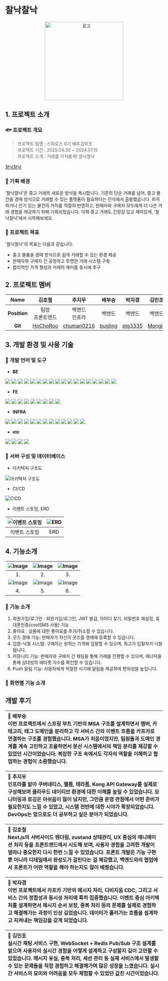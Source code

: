 # 찰낙찰낙

<p align="center">
  <img alt="로고" src="https://github.com/user-attachments/assets/c0d2e3cc-fcda-404d-a773-b5e312913161" width="250" height="250">
</p>

## 1. 프로젝트 소개

### 🐟 프로젝트 개요

> 프로젝트 팀명 : 스파로스 6기 배추김박조<br>
> 프로젝트 기간 : 2025.04.30 ~ 2024.07.15<br>
> 프로젝트 소개 : 거래를 가치롭게! 찰낙찰낙
> 

[찰낙찰낙](https://www.cabbage-secondhand.shop/)

### 🐠 기획 배경
‘찰낙찰낙’은 중고 거래의 새로운 방식을 제시합니다. 기존의 단순 거래를 넘어, 중고 물건을 경매 방식으로 거래할 수 있는 플랫폼이 필요하다는 인식에서 출발했습니다. 희귀하거나 인기 있는 물건의 가치를 적절히 반영하고, 판매자와 구매자 모두에게 더 나은 거래 경험을 제공하기 위해 기획되었습니다. 이제 중고 거래도 긴장감 있고 재미있게, ‘찰낙찰낙’에서 시작해보세요.

### 🐡 프로젝트 목표

'찰낙찰낙'의 목표는 다음과 같습니다:<br>
- 중고 물품을 경매 방식으로 쉽게 거래할 수 있는 환경 제공
- 판매자와 구매자 간 공정하고 투명한 거래 시스템 구축
- 합리적인 가격 형성과 거래의 재미를 동시에 추구

## 2. 프로젝트 멤버

|   **Name**   |김호철|추지우|배부승|박자겸|김민조|
| :----------: | :-----: | :-----: | :-----: | :-----: | :-----:|
| **Position** |팀장 <br/> 프론트엔드|백엔드<br>인프라|백엔드|백엔드|백엔드|
|   **Git**    |[HoChoRoo](https://github.com/HoChoRoo)|[chuman0216](https://github.com/chuman0216)|[bugling](https://github.com/bugling)|[pjg3335](https://github.com/pjg3335)|[Mongjo](https://github.com/Mongjo)|


## 3. 개발 환경 및 사용 기술

### 🦈 개발 언어 및 도구

- **BE**

<img src="https://img.shields.io/badge/NestJS-E0234E?style=for-the-badge&logo=nestjs&logoColor=white"> <img src="https://img.shields.io/badge/Node.js-339933?style=for-the-badge&logo=nodedotjs&logoColor=white"> <img src="https://img.shields.io/badge/Fastify-000000?style=for-the-badge&logo=fastify&logoColor=white"> <img src="https://img.shields.io/badge/TypeScript-3178C6?style=for-the-badge&logo=typescript&logoColor=white"> <img src="https://img.shields.io/badge/fp--ts-8C52FF?style=for-the-badge&logo=fp-ts&logoColor=white"> <img src="https://img.shields.io/badge/Java-007396?style=for-the-badge&logo=java&logoColor=white"> <img src="https://img.shields.io/badge/Prisma-2D3748?style=for-the-badge&logo=prisma&logoColor=white"> <img src="https://img.shields.io/badge/Swagger-85EA2D?style=for-the-badge&logo=swagger&logoColor=black"> <img src="https://img.shields.io/badge/SpringBoot-6DB33F?style=for-the-badge&logo=springboot&logoColor=white"> <img src="https://img.shields.io/badge/SpringSecurity-6DB33F?style=for-the-badge&logo=springsecurity&logoColor=white"> <img src="https://img.shields.io/badge/SpringBatch-6DB33F?style=for-the-badge&logo=spring&logoColor=white"> <img src="https://img.shields.io/badge/MySQL-4479A1?style=for-the-badge&logo=mysql&logoColor=white"> <img src="https://img.shields.io/badge/PostgreSQL-316192?style=for-the-badge&logo=postgresql&logoColor=white"> <img src="https://img.shields.io/badge/Redis-DC382D?style=for-the-badge&logo=redis&logoColor=white"> <img src="https://img.shields.io/badge/MongoDB-4EA94B?style=for-the-badge&logo=mongodb&logoColor=white"> <img src="https://img.shields.io/badge/Elasticsearch-005571?style=for-the-badge&logo=elasticsearch&logoColor=white"> <img src="https://img.shields.io/badge/Apache%20Kafka-231F20?style=for-the-badge&logo=apachekafka&logoColor=white"> <img src="https://img.shields.io/badge/QueryDSL-0088CC?style=for-the-badge&logoColor=white">

- **FE**

<img src="https://img.shields.io/badge/Next.js-000000?style=for-the-badge&logo=nextdotjs&logoColor=white"> <img src="https://img.shields.io/badge/TypeScript-3178C6?style=for-the-badge&logo=typescript&logoColor=white"> <img src="https://img.shields.io/badge/TailwindCSS-06B6D4?style=for-the-badge&logo=tailwindcss&logoColor=white"> <img src="https://img.shields.io/badge/React-61DAFB?style=for-the-badge&logo=react&logoColor=black"> <img src="https://img.shields.io/badge/@dnd--kit-000000?style=for-the-badge&logo=typescript&logoColor=white"> <img src="https://img.shields.io/badge/react--hook--form-EC5990?style=for-the-badge&logo=reacthookform&logoColor=white"> <img src="https://img.shields.io/badge/Swiper-6332F6?style=for-the-badge&logo=swiper&logoColor=white"> <img src="https://img.shields.io/badge/Zod-3C3C3C?style=for-the-badge&logo=zod&logoColor=white"> <img src="https://img.shields.io/badge/Zustand-000000?style=for-the-badge&logo=react&logoColor=white">

- **INFRA**

<img src="https://img.shields.io/badge/Kubernetes-326CE5?style=for-the-badge&logo=kubernetes&logoColor=white"> <img src="https://img.shields.io/badge/AWS EC2-FF9900?style=for-the-badge&logo=amazonaws&logoColor=white"> <img src="https://img.shields.io/badge/AWS EKS-FF9900?style=for-the-badge&logo=amazoneks&logoColor=white"> <img src="https://img.shields.io/badge/AWS S3-569A31?style=for-the-badge&logo=amazons3&logoColor=white"> <img src="https://img.shields.io/badge/Docker-2496ED?style=for-the-badge&logo=docker&logoColor=white"> <img src="https://img.shields.io/badge/Helm-277A9F?style=for-the-badge&logo=helm&logoColor=white"> <img src="https://img.shields.io/badge/GitHub Actions-2088FF?style=for-the-badge&logo=githubactions&logoColor=white"> <img src="https://img.shields.io/badge/ArgoCD-EF7B4D?style=for-the-badge&logo=argo&logoColor=white"> <img src="https://img.shields.io/badge/Terraform-7B42BC?style=for-the-badge&logo=terraform&logoColor=white"> <img src="https://img.shields.io/badge/Prometheus-E6522C?style=for-the-badge&logo=prometheus&logoColor=white"> <img src="https://img.shields.io/badge/Kibana-005571?style=for-the-badge&logo=kibana&logoColor=white"> <img src="https://img.shields.io/badge/Kong-002659?style=for-the-badge&logo=kong&logoColor=white"> <img src="https://img.shields.io/badge/Debezium-000000?style=for-the-badge&logo=apachekafka&logoColor=white">

- **etc**

<img src="https://img.shields.io/badge/GitHub-181717?style=for-the-badge&logo=github&logoColor=white"> <img src="https://img.shields.io/badge/Notion-000000?style=for-the-badge&logo=notion&logoColor=white"> <img src="https://img.shields.io/badge/Slack-4A154B?style=for-the-badge&logo=slack&logoColor=white"> <img src="https://img.shields.io/badge/Jira-0052CC?style=for-the-badge&logo=jira&logoColor=white">

### 🐙 **서버 구성 및 데이터베이스**

- 아키텍처 구조도

<img alt="아키텍처 구조도" src="https://github.com/user-attachments/assets/5952e691-ecf6-451f-a2e5-dd42b0de7a7f">

- CI/CD

<img alt="CICD" src="https://github.com/user-attachments/assets/543a8c5f-9c02-4db6-a924-1612408adf06">

- 이벤트 스토밍, ERD

| ![이벤트 스토밍](https://github.com/user-attachments/assets/8c57322d-e87d-4f80-b022-3634aeb4a53d) | ![ERD](https://github.com/user-attachments/assets/4bfeac59-cb79-4a63-94f5-b8df6c4d7033) |
|:---------------------------:|:----------------------------------:|
| 이벤트 스토밍 | ERD |

## 4. 기능소개

|![Image](https://github.com/user-attachments/assets/a51a141c-e2e1-419c-9ed0-d1d67d9ef9fe) | ![Image](https://github.com/user-attachments/assets/5a857724-ae41-440f-9169-5677c81bbd5c) | ![Image](https://github.com/user-attachments/assets/04a1f1ba-7987-4518-87fa-82ee9472348f) |
|:--------------------------------:|:----------------------------------:|:----------------------------------:|
| 1. | 2. | 3. |
| ![Image](https://github.com/user-attachments/assets/29d3067c-471f-476d-991c-00735716689a) | ![Image](https://github.com/user-attachments/assets/5324626c-9021-4d47-abac-973027f9f822) | ![Image](https://github.com/user-attachments/assets/48b60072-4e24-479e-a0b0-31dceb7ad9dc)
| 4. | 5. | 6. |

### 🦐 기능 소개

1. 회원가입/로그인 : 회원가입/로그인, JWT 발급, 아이디 찾기, 비밀번호 재설정, 휴대폰인증(coolSMS 사용) 기능
2. 좋아요 : 상품에 대한 좋아요를 추가/취소할 수 있습니다.
2. 굿즈 경매 기능: 판매자가 자신의 굿즈를 경매에 등록할 수 있습니다.
3. 입찰-낙찰 시스템: 구매자는 원하는 가격에 입찰할 수 있으며, 최고가 입찰자가 낙찰됩니다.
4. 커뮤니티 기능: 판매자와 구매자 간 채팅을 통해 거래를 진행할 수 있으며, 매너덕을 통해 상대방의 에티켓 지수를 확인할 수 있습니다.
5. Push 알림 기능: 사용자에게 적절한 시기에 알림을 제공하여 편의성을 높입니다.

### 🦀 화면별 기능 소개



## 개발 후기

| 🐚 배부승 <br> 이번 프로젝트에서 스프링 부트 기반의 MSA 구조를 설계하면서 멤버, 카테고리, 태그 도메인을 분리하고 각 서비스 간의 이벤트 흐름을 카프카로 연결하는 구조를 경험했습니다. MSA가 처음이었지만, 팀원들과 도메인 경계를 계속 고민하고 조율하면서 분산 시스템에서의 책임 분리를 체감할 수 있었던 시간이었습니다. 복잡한 구조 속에서도 각자의 역할을 이해하고 협업하는 경험이 소중했습니다.
|:-------|

| 🪸 추지우 <br> 인프라를 맡아 쿠버네티스, 헬름, 테라폼, Kong API Gateway를 실제로 구성해보며 클라우드 네이티브 환경에 대한 이해를 높일 수 있었습니다. 모니터링과 로깅은 아쉬움이 많이 남지만, 그만큼 운영 관점에서 어떤 준비가 필요한지도 느낄 수 있었고, 시스템 전반에 대한 시야가 확장되었습니다. DevOps는 앞으로도 더 공부하고 싶은 분야가 되었습니다.
|:-------|

| 🪼 김호철 <br> Next.js의 서버사이드 렌더링, zustand 상태관리, UX 중심의 애니메이션 처리 등을 프론트엔드에서 시도해 보며, 사용자 경험을 고려한 개발이 얼마나 중요한지 다시 한번 느낄 수 있었습니다. 프론트 개발은 기능 구현 뿐 아니라 디테일에서 완성도가 갈린다는 걸 체감했고, 백엔드와의 협업에서 프론트가 어떤 역할을 해야 하는지도 많이 배웠습니다.
|:-------|

| 🐳 박자겸 <br> 이번 프로젝트에서 카프카 기반의 메시지 처리, 디비지움 CDC, 그리고 서비스 간의 정합성과 동시성 처리에 특히 집중했습니다. 이벤트 중심 아키텍처를 설계하면서 메시지 순서 보장, 중복 처리 등의 문제를 실제로 경험하고 해결해가는 과정이 인상 깊었습니다. 데이터가 흘러가는 흐름을 설계하고 지켜내는 책임감을 갖게 되었습니다.
|:-------|

| 🦭 김민조 <br> 실시간 채팅 서비스 구현, WebSocket + Redis Pub/Sub 구조 설계를 맡으며 사용자의 실시간 경험을 어떻게 설계하고 구성할지 깊이 고민할 수 있었습니다. 메시지 유실, 중복 처리, 세션 관리 등 실제 서비스에서 발생할 수 있는 문제들을 직접 경험하고 해결해가며 많은 성장을 느꼈습니다. 실시간 서비스의 묘미와 어려움을 모두 체험할 수 있었던 값진 시간이었습니다.
|:-------|
